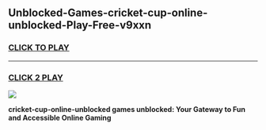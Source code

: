 
## Unblocked-Games-cricket-cup-online-unblocked-Play-Free-v9xxn
<h3>
<a href="https://premium76.site?title=cricket-cup-online-unblocked&ref=12A">CLICK TO PLAY</a></h3>
<hr>

<h3>
<a href="https://premium76.site?title=cricket-cup-online-unblocked&ref=12A">CLICK 2 PLAY</a>
  
</h3>

<a href="https://premium76.site?title=cricket-cup-online-unblocked&ref=12A"><img src="https://clearcache.store/games.png"></a>


**cricket-cup-online-unblocked games unblocked: Your Gateway to Fun and Accessible Online Gaming**
